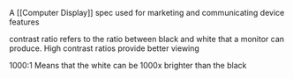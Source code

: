 A [[Computer Display]] spec used for marketing and communicating device features

contrast ratio refers to the ratio between black and white that a monitor can produce.
	High contrast ratios provide better viewing

1000:1
Means that the white can be 1000x brighter than the black